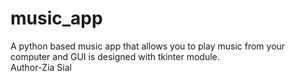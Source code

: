 # music_app
A python based music app that allows you to play music from your computer and GUI is designed with tkinter module.
<br>
Author-Zia Sial
